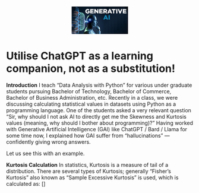 <p align = "center">
  <img src = "images/gai.png" alt = "" width = "30%" height = "30%" />
</p>

# Utilise ChatGPT as a learning companion, not as a substitution!

**Introduction**
I teach “Data Analysis with Python” for various under graduate students pursuing Bachelor of Technology, Bachelor of Commerce, Bachelor of Business Administration, etc.
Recently in a class, we were discussing calculating statistical values in datasets using Python as a programming language. One of the students asked a very relevant question “Sir, why should I not ask AI to directly get me the Skewness and Kurtosis values (meaning, why should I bother about programming)?”
Having worked with Generative Artificial Intelligence (GAI) like ChatGPT / Bard / Llama for some time now, I explained how GAI suffer from “hallucinations” — confidently giving wrong answers.

Let us see this with an example.

**Kurtosis Calculation**
In statistics, Kurtosis is a measure of tail of a distribution. There are several types of Kurtosis; generally “Fisher’s Kurtosis” also known as “Sample Excessive Kurtosis” is used, which is calculated as:
[]
